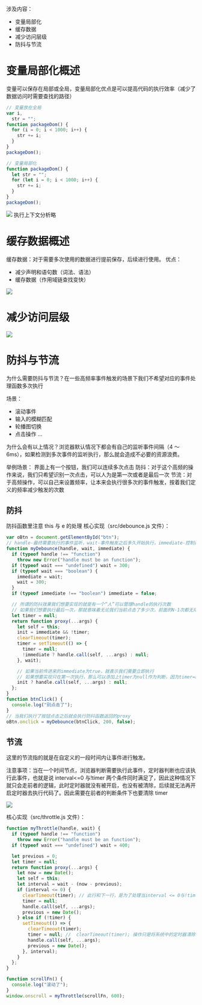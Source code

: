 涉及内容：

- 变量局部化
- 缓存数据
- 减少访问层级
- 防抖与节流

# 变量局部化概述

变量可以保存在局部或全局，变量局部化优点是可以提高代码的执行效率（减少了数据访问时需要查找的路径）

```javascript
// 变量放在全局
var i,
  str = "";
function packageDom() {
  for (i = 0; i < 1000; i++) {
    str += i;
  }
}
packageDom();
```

```javascript
// 变量局部化
function packageDom() {
  let str = "";
  for (let i = 0; i < 1000; i++) {
    str += i;
  }
}
packageDom();
```

![](../image/else_performance_1.png)
执行上下文分析略

# 缓存数据概述

缓存数据：对于需要多次使用的数据进行提前保存，后续进行使用。
优点：

- 减少声明和语句数（词法、语法）
- 缓存数据（作用域链查找变快）

![](../image/else_performance_2.png)

# 减少访问层级

![](../image/else_performance_3.png)

# 防抖与节流

为什么需要防抖与节流？在一些高频率事件触发的场景下我们不希望对应的事件处理函数多次执行

场景：

- 滚动事件
- 输入的模糊匹配
- 轮播图切换
- 点击操作
  ...

为什么会有以上情况？浏览器默认情况下都会有自己的监听事件间隔（4 ～ 6ms），如果检测到多次事件的监听执行，那么就会造成不必要的资源浪费。

举例场景：
界面上有一个按钮，我们可以连续多次点击
防抖：对于这个高频的操作来说，我们只希望识别一次点击，可以人为是第一次或者是最后一次
节流：对于高频操作，可以自己来设置频率，让本来会执行很多次的事件触发，按着我们定义的频率减少触发的次数

## 防抖

防抖函数里注意 this 与 e 的处理
核心实现（src/debounce.js 文件）：

```javascript
var oBtn = document.getElementById("btn");
// handle-最终需要执行的事件监听，wait-事件触发之后多久开始执行，immediate-控制执行第一次还是最后一次
function myDebounce(handle, wait, immediate) {
  if (typeof handle !== "function")
    throw new Error("handle must be an function");
  if (typeof wait === "undefined") wait = 300;
  if (typeof wait === "boolean") {
    immediate = wait;
    wait = 300;
  }
  if (typeof immediate !== "boolean") immediate = false;

  // 所谓的防抖效果我们想要实现的就是有一个“人”可以管理handle的执行次数
  // 如果我们想要执行最后一次，那就意味着无论我们当前点击了多少次，前面的N-1次都无用
  let timer = null;
  return function proxy(...args) {
    let self = this;
    init = immediate && !timer;
    clearTimeout(timer);
    timer = setTimeout(() => {
      timer = null;
      !immediate ? handle.call(self, ...args) : null;
    }, wait);

    // 如果当前传进来的immediate为true，就表示我们需要立即执行
    // 如果想要实现只在第一次执行，那么可以添加上timer为null作为判断，因为timer=null就意味着没有第二三..次点击
    init ? handle.call(self, ...args) : null;
  };
}
function btnClick() {
  console.log("别点击了");
}
// 当我们执行了按钮点击之后就会执行防抖函数返回的proxy
oBtn.onclick = myDebounce(btnClick, 200, false);
```

## 节流

这里的节流指的就是在自定义的一段时间内让事件进行触发。

注意事项：当在一个时间节点，浏览器判断需要执行此事件，定时器判断也应该执行此事件，也就是说 interval<=0 与!timer 两个条件同时满足了，因此这种情况下就只会走前者的逻辑，此时定时器就没有被开启，也没有被清除，后续就无法再开启定时器去执行代码了。因此需要在前者的判断条件下也要清除 timer

![](../image/else_performance_4.png)

核心实现（src/throttle.js 文件）：

```javascript
function myThrottle(handle, wait) {
  if (typeof handle !== "function")
    throw new Error("handle must be an function");
  if (typeof wait === "undefined") wait = 400;

  let previous = 0;
  let timer = null;
  return function proxy(...args) {
    let now = new Date();
    let self = this;
    let interval = wait - (now - previous);
    if (interval <= 0) {
      clearTimeout(timer); // 此行和下一行，是为了处理当interval <= 0与!timer同时满足时的特殊情况
      timer = null;
      handle.call(self, ...args);
      previous = new Date();
    } else if (!timer) {
      setTimeout(() => {
        clearTimeout(timer);
        timer = null; //  clearTimeout(timer); 操作只是将系统中的定时器清除了，但是timer中的值还在
        handle.call(self, ...args);
        previous = new Date();
      }, interval);
    }
  };
}

function scrollFn() {
  console.log("滚动了");
}
window.onscroll = myThrottle(scrollFn, 600);
```
